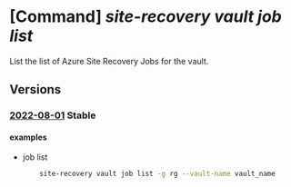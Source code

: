 # [Command] _site-recovery vault job list_

List the list of Azure Site Recovery Jobs for the vault.

## Versions

### [2022-08-01](/Resources/mgmt-plane/L3N1YnNjcmlwdGlvbnMve30vcmVzb3VyY2Vncm91cHMve30vcHJvdmlkZXJzL21pY3Jvc29mdC5yZWNvdmVyeXNlcnZpY2VzL3ZhdWx0cy97fS9yZXBsaWNhdGlvbmpvYnM=/2022-08-01.xml) **Stable**

<!-- mgmt-plane /subscriptions/{}/resourcegroups/{}/providers/microsoft.recoveryservices/vaults/{}/replicationjobs 2022-08-01 -->

#### examples

- job list
    ```bash
        site-recovery vault job list -g rg --vault-name vault_name
    ```
